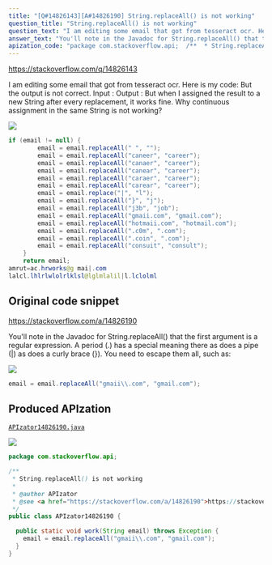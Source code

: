 ```yaml
---
title: "[Q#14826143][A#14826190] String.replaceAll() is not working"
question_title: "String.replaceAll() is not working"
question_text: "I am editing some email that got from tesseract ocr. Here is my code: But the output is not correct. Input : Output : But when I assigned the result to a new String after every replacement, it works fine. Why continuous assignment in the same String is not working?"
answer_text: "You'll note in the Javadoc for String.replaceAll() that the first argument is a regular expression. A period (.) has a special meaning there as does a pipe (|) as does a curly brace (}). You need to escape them all, such as:"
apization_code: "package com.stackoverflow.api;  /**  * String.replaceAll() is not working  *  * @author APIzator  * @see <a href=\"https://stackoverflow.com/a/14826190\">https://stackoverflow.com/a/14826190</a>  */ public class APIzator14826190 {    public static void work(String email) throws Exception {     email = email.replaceAll(\"gmaii\\\\.com\", \"gmail.com\");   } }"
---
```


https://stackoverflow.com/q/14826143

I am editing some email that got from tesseract ocr.
Here is my code:
But the output is not correct.
Input :
Output :
But when I assigned the result to a new String after every replacement, it works fine. Why continuous assignment in the same String is not working?


<div class="code-logo"><img src="/stackoverflow.png" /></div>

```java
if (email != null) {
        email = email.replaceAll(" ", "");
        email = email.replaceAll("caneer", "career");
        email = email.replaceAll("canaer", "career");
        email = email.replaceAll("canear", "career");
        email = email.replaceAll("caraer", "career");
        email = email.replaceAll("carear", "career");
        email = email.replace("|", "l");
        email = email.replaceAll("}", "j");
        email = email.replaceAll("j3b", "job");
        email = email.replaceAll("gmaii.com", "gmail.com");
        email = email.replaceAll("hotmaii.com", "hotmail.com");
        email = email.replaceAll(".c0m", ".com");
        email = email.replaceAll(".coin", ".com");
        email = email.replaceAll("consuit", "consult");
    }
    return email;
amrut=ac.hrworks@g mai|.com
lalcl.lhlrlwlolrlklsl@lglmlalil|l.lclolml
```


## Original code snippet

https://stackoverflow.com/a/14826190

You&#x27;ll note in the Javadoc for String.replaceAll() that the first argument is a regular expression.
A period (.) has a special meaning there as does a pipe (|) as does a curly brace (}). You need to escape them all, such as:

<div class="code-logo"><img src="/stackoverflow.png" /></div>

```java
email = email.replaceAll("gmaii\\.com", "gmail.com");
```

## Produced APIzation

[`APIzator14826190.java`](https://github.com/pasqualesalza/apization/raw/main/data/search/APIzator14826190.java)

<div class="code-logo"><img src="/apizator.png" /></div>

```java
package com.stackoverflow.api;

/**
 * String.replaceAll() is not working
 *
 * @author APIzator
 * @see <a href="https://stackoverflow.com/a/14826190">https://stackoverflow.com/a/14826190</a>
 */
public class APIzator14826190 {

  public static void work(String email) throws Exception {
    email = email.replaceAll("gmaii\\.com", "gmail.com");
  }
}

```